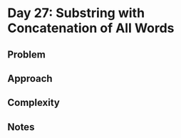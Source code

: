 # Day 27: Substring with Concatenation of All Words

## Problem

## Approach

## Complexity

## Notes